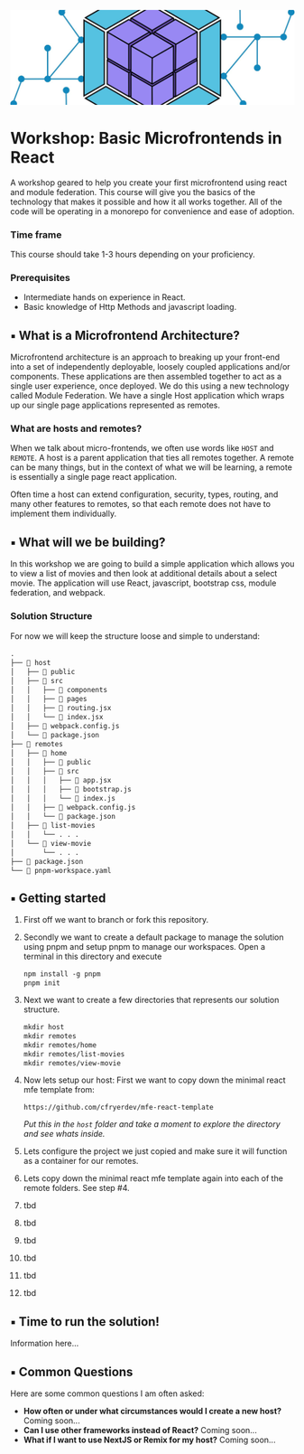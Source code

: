 ![Module Federation](./docs/module_federation_banner.jpg)

# Workshop: Basic Microfrontends in React
A workshop geared to help you create your first microfrontend using react and module federation. This course will give you the basics of the technology that makes it possible and how it all works together. All of the code will be operating in a monorepo for convenience and ease of adoption. 

### Time frame
This course should take 1-3 hours depending on your proficiency.

### Prerequisites 
- Intermediate hands on experience in React.
- Basic knowledge of Http Methods and javascript loading.

## ▪️ What is a Microfrontend Architecture?

Microfrontend architecture is an approach to breaking up your front-end into a set of independently deployable, loosely coupled applications and/or components. These applications are then assembled together to act as a single user experience, once deployed. We do this using a new technology called Module Federation. We have a single Host application which wraps up our single page applications represented as remotes.

### What are hosts and remotes?

When we talk about micro-frontends, we often use words like `HOST` and `REMOTE`. A host is a parent application that ties all remotes together. A remote can be many things, but in the context of what we will be learning, a remote is essentially a single page react application. 

Often time a host can extend configuration, security, types, routing, and many other features to remotes, so that each remote does not have to implement them individually.

## ▪️ What will we be building?
In this workshop we are going to build a simple application which allows you to view a list of movies and then look at additional details about a select movie. The application will use React, javascript, bootstrap css, module federation, and webpack.

### Solution Structure
For now we will keep the structure loose and simple to understand:

```
.
├── 📁 host
│   ├── 📁 public
│   ├── 📁 src
│   │   ├── 📁 components
│   │   ├── 📁 pages
│   │   ├── 📄 routing.jsx
│   │   └── 📄 index.jsx
│   ├── 📄 webpack.config.js
│   └── 📄 package.json
├── 📁 remotes
│   ├── 📁 home
│   │   ├── 📁 public
│   │   ├── 📁 src
│   │   │   ├── 📄 app.jsx
│   │   │   ├── 📄 bootstrap.js
│   │   │   └── 📄 index.js
│   │   ├── 📄 webpack.config.js
│   │   └── 📄 package.json
│   ├── 📁 list-movies
│   │   └── . . .
│   └── 📁 view-movie
│       └── . . .
├── 📄 package.json
└── 📄 pnpm-workspace.yaml
```

## ▪️ Getting started

1) First off we want to branch or fork this repository. 

2) Secondly we want to create a default package to manage the solution using pnpm and setup pnpm to manage our workspaces. Open a terminal in this directory and execute 
    ```
    npm install -g pnpm
    pnpm init
    ``` 

3) Next we want to create a few directories that represents our solution structure. 
    ```
    mkdir host
    mkdir remotes
    mkdir remotes/home
    mkdir remotes/list-movies
    mkdir remotes/view-movie
    ```

4) Now lets setup our host: First we want to copy down the minimal react mfe template from:
    ```
    https://github.com/cfryerdev/mfe-react-template
    ```
    _Put this in the `host` folder and take a moment to explore the directory and see whats inside._

5) Lets configure the project we just copied and make sure it will function as a container for our remotes.

6) Lets copy down the minimal react mfe template again into each of the remote folders. See step #4.

7) tbd

8) tbd

9) tbd

10) tbd

11) tbd

12) tbd

## ▪️ Time to run the solution!

Information here...

## ▪️ Common Questions
Here are some common questions I am often asked:

- **How often or under what circumstances would I create a new host?** Coming soon...
- **Can I use other frameworks instead of React?** Coming soon...
- **What if I want to use NextJS or Remix for my host?** Coming soon...